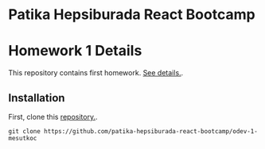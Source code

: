# Patika Hepsiburada React Bootcamp

# Homework 1 Details
This repository contains first homework. [See details.](https://github.com/patika-hepsiburada-react-bootcamp/odevler/tree/main/odev1).

## Installation
First, clone this [repository.](https://github.com/patika-hepsiburada-react-bootcamp/odev-1-mesutkoc).

`git clone https://github.com/patika-hepsiburada-react-bootcamp/odev-1-mesutkoc`

